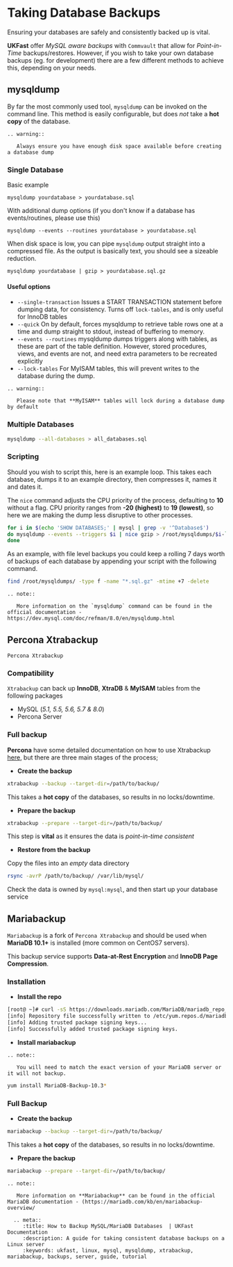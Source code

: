 # Taking Database Backups

Ensuring your databases are safely and consistently backed up is vital.

**UKFast** offer *MySQL aware backups* with `Commvault` that allow for *Point-in-Time* backups/restores. However, if you wish to take your own database backups (eg. for development) there are a few different methods to achieve this, depending on your needs.

## mysqldump

By far the most commonly used tool, `mysqldump` can be invoked on the command line. This method is easily configurable, but does *not* take a **hot copy** of the database. 

```eval_rst
.. warning::

   Always ensure you have enough disk space available before creating a database dump
```
### Single Database

Basic example
```
mysqldump yourdatabase > yourdatabase.sql
```

With additional dump options (if you don't know if a database has events/routines, please use this)
```
mysqldump --events --routines yourdatabase > yourdatabase.sql
```
When disk space is low, you can pipe `mysqldump` output straight into a compressed file. As the output is basically text, you should see a sizeable reduction.

```
mysqldump yourdatabase | gzip > yourdatabase.sql.gz
```

#### Useful options

* `--single-transaction`
   Issues a START TRANSACTION statement before dumping data, for consistency. Turns off `lock-tables`, and is only useful for InnoDB tables
* `--quick`
   On by default, forces mysqldump to retrieve table rows one at a time and dump straight to stdout, instead of buffering to memory.
* `--events --routines`
   mysqldump dumps triggers along with tables, as these are part of the table definition. However, stored procedures, views, and events are not, and need extra parameters to be recreated explicitly
* `--lock-tables`
For MyISAM tables, this will prevent writes to the database during the dump.

```eval_rst
.. warning::

   Please note that **MyISAM** tables will lock during a database dump by default

```
   
### Multiple Databases
```bash
mysqldump --all-databases > all_databases.sql
```
### Scripting

Should you wish to script this, here is an example loop. This takes each database, dumps it to an example directory, then compresses it, names it and dates it.

The `nice` command adjusts the CPU priority of the process, defaulting to **10** without a flag. CPU priority ranges from **-20 (highest)** to **19 (lowest)**, so here we are making the dump less disruptive to other processes.

```bash
for i in $(echo 'SHOW DATABASES;' | mysql | grep -v '^Database$')
do mysqldump --events --triggers $i | nice gzip > /root/mysqldumps/$i-`/bin/date +%Y.%m.%d.%a`.sql.gz
done
```
As an example, with file level backups you could keep a rolling 7 days worth of backups of each database by appending your script with the following command.

```bash
find /root/mysqldumps/ -type f -name "*.sql.gz" -mtime +7 -delete
```
```eval_rst
.. note::

   More information on the `mysqldump` command can be found in the official documentation - https://dev.mysql.com/doc/refman/8.0/en/mysqldump.html

```

## Percona Xtrabackup
`Percona Xtrabackup` 
### Compatibility
`Xtrabackup` can back up **InnoDB**, **XtraDB** & **MyISAM** tables from the following packages
* MySQL (*5.1, 5.5, 5.6, 5.7 & 8.0*)
* Percona Server

### Full backup

**Percona** have some detailed documentation on how to use Xtrabackup [here](https://www.percona.com/doc/percona-xtrabackup/2.4/backup_scenarios/full_backup.html), but there are three main stages of the process;

* **Create the backup**
```bash
xtrabackup --backup --target-dir=/path/to/backup/
```
This takes a **hot copy** of the databases, so results in no locks/downtime.
* **Prepare the backup**
```bash
xtrabackup --prepare --target-dir=/path/to/backup/
```
This step is **vital** as it ensures the data is *point-in-time consistent*
* **Restore from the backup**

Copy the files into an *empty* data directory
```bash
rsync -avrP /path/to/backup/ /var/lib/mysql/
```
Check the data is owned by `mysql:mysql`, and then start up your database service

## Mariabackup
`Mariabackup` is a fork of `Percona Xtrabackup` and should be used when **MariaDB 10.1+** is installed (more common on CentOS7 servers).

This backup service supports **Data-at-Rest Encryption** and **InnoDB Page Compression**.
### Installation
* **Install the repo**
```bash
[root@ ~]# curl -sS https://downloads.mariadb.com/MariaDB/mariadb_repo_setup | bash
[info] Repository file successfully written to /etc/yum.repos.d/mariadb.repo.
[info] Adding trusted package signing keys...
[info] Successfully added trusted package signing keys.
```
* **Install mariabackup**
```eval_rst
.. note::

   You will need to match the exact version of your MariaDB server or it will not backup.
```
```bash
yum install MariaDB-Backup-10.3*
```
### Full Backup
* **Create the backup**
```bash
mariabackup --backup --target-dir=/path/to/backup/
```
This takes a **hot copy** of the databases, so results in no locks/downtime.
* **Prepare the backup**
```bash
mariabackup --prepare --target-dir=/path/to/backup/
```
```eval_rst
.. note::

   More information on **Mariabackup** can be found in the official MariaDB documentation - (https://mariadb.com/kb/en/mariabackup-overview/
```

```eval_rst
  .. meta::
     :title: How to Backup MySQL/MariaDB Databases  | UKFast Documentation
     :description: A guide for taking consistent database backups on a Linux server
     :keywords: ukfast, linux, mysql, mysqldump, xtrabackup, mariabackup, backups, server, guide, tutorial
